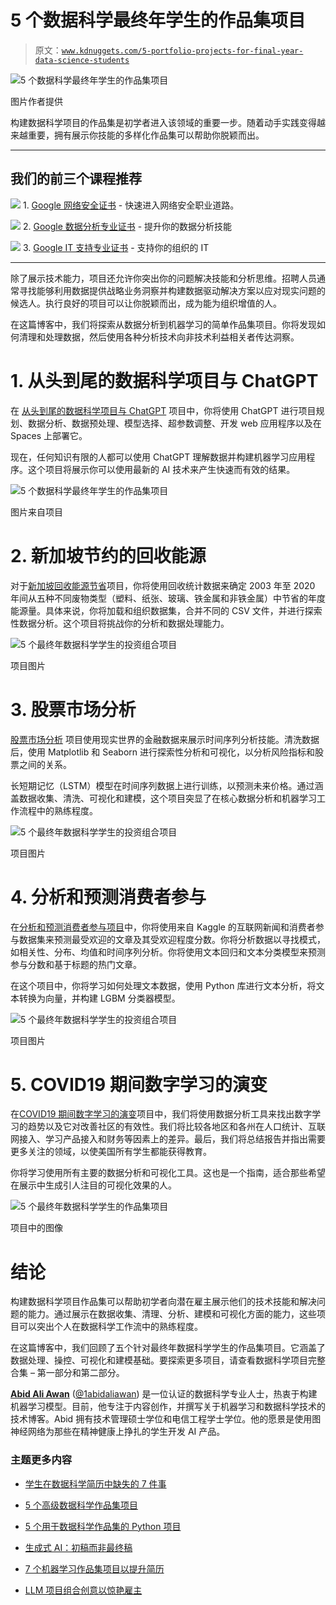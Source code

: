 # 5 个数据科学最终年学生的作品集项目

> 原文：[`www.kdnuggets.com/5-portfolio-projects-for-final-year-data-science-students`](https://www.kdnuggets.com/5-portfolio-projects-for-final-year-data-science-students)

![5 个数据科学最终年学生的作品集项目](img/b7511547e3fa6a6ee748f8a64d564e8d.png)

图片作者提供

构建数据科学项目的作品集是初学者进入该领域的重要一步。随着动手实践变得越来越重要，拥有展示你技能的多样化作品集可以帮助你脱颖而出。

* * *

## 我们的前三个课程推荐

![](img/0244c01ba9267c002ef39d4907e0b8fb.png) 1\. [Google 网络安全证书](https://www.kdnuggets.com/google-cybersecurity) - 快速进入网络安全职业道路。

![](img/e225c49c3c91745821c8c0368bf04711.png) 2\. [Google 数据分析专业证书](https://www.kdnuggets.com/google-data-analytics) - 提升你的数据分析技能

![](img/0244c01ba9267c002ef39d4907e0b8fb.png) 3\. [Google IT 支持专业证书](https://www.kdnuggets.com/google-itsupport) - 支持你的组织的 IT

* * *

除了展示技术能力，项目还允许你突出你的问题解决技能和分析思维。招聘人员通常寻找能够利用数据提供战略业务洞察并构建数据驱动解决方案以应对现实问题的候选人。执行良好的项目可以让你脱颖而出，成为能为组织增值的人。

在这篇博客中，我们将探索从数据分析到机器学习的简单作品集项目。你将发现如何清理和处理数据，然后使用各种分析技术向非技术利益相关者传达洞察。

# 1\. 从头到尾的数据科学项目与 ChatGPT

在 [从头到尾的数据科学项目与 ChatGPT](https://www.datacamp.com/tutorial/chatgpt-data-science-projects) 项目中，你将使用 ChatGPT 进行项目规划、数据分析、数据预处理、模型选择、超参数调整、开发 web 应用程序以及在 Spaces 上部署它。

现在，任何知识有限的人都可以使用 ChatGPT 理解数据并构建机器学习应用程序。这个项目将展示你可以使用最新的 AI 技术来产生快速而有效的结果。

![5 个数据科学最终年学生的作品集项目](img/7423a1e43bc8afac05e514cb0c555ee3.png)

图片来自项目

# 2\. 新加坡节约的回收能源

对于[新加坡回收能源节省](https://towardsdatascience.com/annual-recycled-energy-saved-in-singapore-2d6bad49bfb2)项目，你将使用回收统计数据来确定 2003 年至 2020 年间从五种不同废物类型（塑料、纸张、玻璃、铁金属和非铁金属）中节省的年度能源量。具体来说，你将加载和组织数据集，合并不同的 CSV 文件，并进行探索性数据分析。这个项目将挑战你的分析和数据处理能力。

![5 个最终年数据科学学生的投资组合项目](img/431541a6c02ac77fbe2e3052e91f789c.png)

项目图片

# 3\. 股票市场分析

[股票市场分析](https://www.kaggle.com/code/faressayah/stock-market-analysis-prediction-using-lstm/notebook#5.-How-much-value-do-we-put-at-risk-by-investing-in-a-particular-stock?) 项目使用现实世界的金融数据来展示时间序列分析技能。清洗数据后，使用 Matplotlib 和 Seaborn 进行探索性分析和可视化，以分析风险指标和股票之间的关系。

长短期记忆（LSTM）模型在时间序列数据上进行训练，以预测未来价格。通过涵盖数据收集、清洗、可视化和建模，这个项目突显了在核心数据分析和机器学习工作流程中的熟练程度。

![5 个最终年数据科学学生的投资组合项目](img/b72ed1a0d29efaa67d5d54dc6a101ce2.png)

项目图片

# 4\. 分析和预测消费者参与

在[分析和预测消费者参与项目](https://deepnote.com/@abid/Analyzing-and-Predicting-Consumer-Engagement-6da86419-8c62-4e7d-95b4-de4973e49e4c)中，你将使用来自 Kaggle 的互联网新闻和消费者参与数据集来预测最受欢迎的文章及其受欢迎程度分数。你将分析数据以寻找模式，如相关性、分布、均值和时间序列分析。你将使用文本回归和文本分类模型来预测参与分数和基于标题的热门文章。

在这个项目中，你将学习如何处理文本数据，使用 Python 库进行文本分析，将文本转换为向量，并构建 LGBM 分类器模型。

![5 个最终年数据科学学生的投资组合项目](img/9a7ca0d77eaac0e8e629ec53ece35693.png)

项目图片

# 5\. COVID19 期间数字学习的演变

在[COVID19 期间数字学习的演变](https://www.kaggle.com/code/kingabzpro/evolution-of-digital-learning-during-covid19#Geographical-Analysis)项目中，我们将使用数据分析工具来找出数字学习的趋势以及它对改善社区的有效性。我们将比较各地区和各州在人口统计、互联网接入、学习产品接入和财务等因素上的差异。最后，我们将总结报告并指出需要更多关注的领域，以使美国所有学生都能获得教育。

你将学习使用所有主要的数据分析和可视化工具。这也是一个指南，适合那些希望在展示中生成引人注目的可视化效果的人。

![5 个最终年数据科学学生的作品集项目](img/7f7c6934bf6706742e816a44b0944497.png)

项目中的图像

# 结论

构建数据科学项目作品集可以帮助初学者向潜在雇主展示他们的技术技能和解决问题的能力。通过展示在数据收集、清理、分析、建模和可视化方面的能力，这些项目可以突出个人在数据科学工作流中的熟练程度。

在这篇博客中，我们回顾了五个针对最终年数据科学学生的作品集项目。它涵盖了数据处理、操控、可视化和建模基础。要探索更多项目，请查看数据科学项目完整合集 – 第一部分和第二部分。

**[Abid Ali Awan](https://www.polywork.com/kingabzpro)** ([@1abidaliawan](https://www.linkedin.com/in/1abidaliawan/)) 是一位认证的数据科学专业人士，热衷于构建机器学习模型。目前，他专注于内容创作，并撰写关于机器学习和数据科学技术的技术博客。Abid 拥有技术管理硕士学位和电信工程学士学位。他的愿景是使用图神经网络为那些在精神健康上挣扎的学生开发 AI 产品。

### 主题更多内容

+   [学生在数据科学简历中缺失的 7 件事](https://www.kdnuggets.com/7-things-students-are-missing-in-a-data-science-resume)

+   [5 个高级数据科学作品集项目](https://www.kdnuggets.com/2023/03/5-advance-projects-data-science-portfolio.html)

+   [5 个用于数据科学作品集的 Python 项目](https://www.kdnuggets.com/2022/12/5-python-projects-data-science-portfolio.html)

+   [生成式 AI：初稿而非最终稿](https://www.kdnuggets.com/generative-ai-the-first-draft-not-final)

+   [7 个机器学习作品集项目以提升简历](https://www.kdnuggets.com/2022/09/7-machine-learning-portfolio-projects-boost-resume.html)

+   [LLM 项目组合创意以惊艳雇主](https://www.kdnuggets.com/llm-portfolio-projects-ideas-to-wow-employers)
